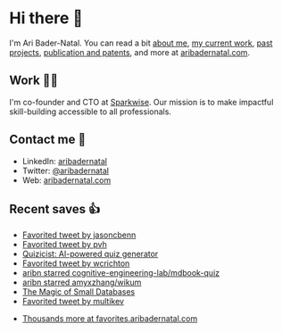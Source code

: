 # Hi there  👋

I'm Ari Bader-Natal. You can read a bit [about me](https://aribadernatal.com), [my current work](https://aribadernatal.com/projects/Sparkwise/), [past projects](https://aribadernatal.com/projects/), [publication and patents](https://aribadernatal.com/publications), and more at [aribadernatal.com](https://aribadernatal.com).

## Work  👨‍💻

I'm co-founder and CTO at [Sparkwise](https://sparkwise.co). Our mission is to make impactful skill-building accessible to all professionals.

## Contact me  💬 

- LinkedIn: [aribadernatal](https://linkedin.com/in/aribadernatal)
- Twitter: [@aribadernatal](https://twitter.com/aribadernatal)
- Web: [aribadernatal.com](https://aribadernatal.com)

## Recent saves  👍

<!--START_SECTION:feed-->
* [Favorited tweet by jasoncbenn](https:&#x2F;&#x2F;favorites.aribadernatal.com&#x2F;twitter-favorites&#x2F;2023&#x2F;01&#x2F;favorited-tweet-by-jasoncbenn-3&#x2F;)
* [Favorited tweet by pvh](https:&#x2F;&#x2F;favorites.aribadernatal.com&#x2F;twitter-favorites&#x2F;2023&#x2F;01&#x2F;favorited-tweet-by-pvh-2&#x2F;)
* [Quizicist: AI-powered quiz generator](https:&#x2F;&#x2F;favorites.aribadernatal.com&#x2F;pocket-favorites&#x2F;2023&#x2F;01&#x2F;quizicist-ai-powered-quiz-generator&#x2F;)
* [Favorited tweet by wcrichton](https:&#x2F;&#x2F;favorites.aribadernatal.com&#x2F;twitter-favorites&#x2F;2023&#x2F;01&#x2F;favorited-tweet-by-wcrichton&#x2F;)
* [aribn starred cognitive-engineering-lab&#x2F;mdbook-quiz](https:&#x2F;&#x2F;favorites.aribadernatal.com&#x2F;github-favorites&#x2F;2023&#x2F;01&#x2F;aribn-starred-cognitive-engineering-lab-mdbook-quiz&#x2F;)
* [aribn starred amyxzhang&#x2F;wikum](https:&#x2F;&#x2F;favorites.aribadernatal.com&#x2F;github-favorites&#x2F;2023&#x2F;01&#x2F;aribn-starred-amyxzhang-wikum&#x2F;)
* [The Magic of Small Databases](https:&#x2F;&#x2F;favorites.aribadernatal.com&#x2F;pocket-favorites&#x2F;2023&#x2F;01&#x2F;the-magic-of-small-databases&#x2F;)
* [Favorited tweet by multikev](https:&#x2F;&#x2F;favorites.aribadernatal.com&#x2F;twitter-favorites&#x2F;2023&#x2F;01&#x2F;favorited-tweet-by-multikev&#x2F;)
<!--END_SECTION:feed-->
* [Thousands more at favorites.aribadernatal.com](https://favorites.aribadernatal.com)
